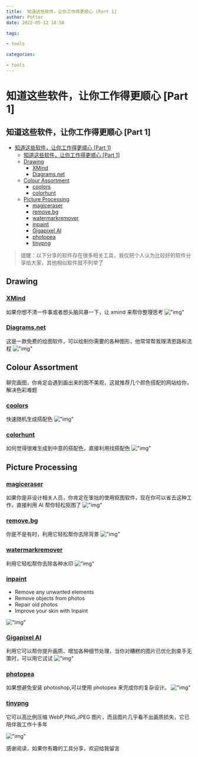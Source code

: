 ```yaml
---
title:  知道这些软件，让你工作得更顺心 [Part 1]
author: Potter
date: 2022-05-12 18:50

tags:

- tools

categories:

- tools
---
```


# 知道这些软件，让你工作得更顺心 [Part 1]


## 知道这些软件，让你工作得更顺心 [Part 1]

- [知道这些软件，让你工作得更顺心 \[Part 1\]](#知道这些软件让你工作得更顺心-part-1)
 	- [知道这些软件，让你工作得更顺心 \[Part 1\]](#知道这些软件让你工作得更顺心-part-1-1)
 	- [Drawing](#drawing)
  		- [XMind](#xmind)
  		- [Diagrams.net](#diagramsnet)
 	- [Colour Assortment](#colour-assortment)
  		- [coolors](#coolors)
  		- [colorhunt](#colorhunt)
 	- [Picture Processing](#picture-processing)
  		- [magiceraser](#magiceraser)
  		- [remove.bg](#removebg)
  		- [watermarkremover](#watermarkremover)
  		- [inpaint](#inpaint)
  		- [Gigapixel AI](#gigapixel-ai)
  		- [photopea](#photopea)
  		- [tinypng](#tinypng)

> 提醒：以下分享的软件存在很多相关工具，我仅把个人认为比较好的软件分享给大家，其他相似软件就不列举了

<!--more-->

## Drawing

### [XMind](https://www.xmind.net/)

如果你想不清一件事或者想头脑风暴一下，让 xmind 来帮你整理思考
!["img"](https://cdn.jsdelivr.net/gh/yxw007/BlogPicBed@master//img/20220331144259.jpg)

### [Diagrams.net](https://app.diagrams.net/)

这是一款免费的绘图软件，可以绘制你需要的各种图形，他常常帮我理清思路和流程
!["img"](https://cdn.jsdelivr.net/gh/yxw007/BlogPicBed@master//img/20220331101634.jpg)

## Colour Assortment

聊完画图，你肯定会遇到画出来的图不美观，这就推荐几个颜色搭配的网站给你，解决色彩难题

### [coolors](https://coolors.co/)

快速随机生成搭配色
!["img"](https://cdn.jsdelivr.net/gh/yxw007/BlogPicBed@master//img/20220401102048.gif)

### [colorhunt](https://colorhunt.co/palettes/pastel)

如何觉得很难生成到中意的搭配色，直接利用找搭配色
!["img"](https://cdn.jsdelivr.net/gh/yxw007/BlogPicBed@master//img/20220401102340.jpg)

## Picture Processing

### [magiceraser](https://www.magiceraser.io/)

如果你是非设计相关人员，你肯定在笨拙的使用抠图软件，现在你可以省去这种工作，直接利用 AI 帮你轻松抠图了
!["img"](https://cdn.jsdelivr.net/gh/yxw007/BlogPicBed@master/img/20220331213123.gif)

### [remove.bg](https://www.remove.bg/)

你是不是有时，利用它轻松帮你去除背景
!["img"](https://cdn.jsdelivr.net/gh/yxw007/BlogPicBed@master/img/20220331214238.gif)

### [watermarkremover](https://www.watermarkremover.io/)

利用它轻松帮你去除各种水印
!["img"](https://cdn.jsdelivr.net/gh/yxw007/BlogPicBed@master/img/20220331214609.png)

### [inpaint](https://theinpaint.com/)

- Remove any unwanted elements
- Remove objects from photos
- Repair old photos
- Improve your skin with Inpaint

!["img"](https://cdn.jsdelivr.net/gh/yxw007/BlogPicBed@master/img/20220331215517.png)

### [Gigapixel AI](https://www.topazlabs.com/gigapixel-ai#)

利用它可以帮你提升画质、增加各种细节处理，当你对糟糕的图片已优化到束手无策时，可以用它试试
!["img"](https://cdn.jsdelivr.net/gh/yxw007/BlogPicBed@master/img/20220331225028.gif)

### [photopea](https://www.photopea.com/)

如果想避免安装 photoshop,可以使用 photopea 来完成你的复杂设计。
!["img"](https://cdn.jsdelivr.net/gh/yxw007/BlogPicBed@master/img/20220331222136.jpg)

### [tinypng](https://tinypng.com)

它可以高比例压缩 WebP,PNG,JPEG 图片，而且图片几乎看不出画质损失，它已陪伴我工作十多年

!["img"](https://cdn.jsdelivr.net/gh/yxw007/BlogPicBed@master/img/20220331212515.png)

感谢阅读，如果你有趣的工具分享，欢迎给我留言
